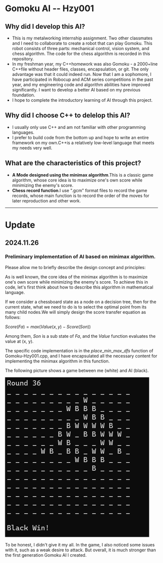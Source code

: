 # Gomoku AI -- Hzy001
## Why did I develop this AI?
+ This is my metalworking internship assignment. Two other classmates and I need to collaborate to create a robot that can play Gomoku. This robot consists of three parts: mechanical control, vision system, and chess algorithm. The code for the chess algorithm is recorded in this repository.
+ In my freshman year, my C++homework was also Gomoku - a 2000+line C++file without header files, classes, encapsulation, or git. The only advantage was that it could indeed run. Now that I am a sophomore, I have participated in Robocup and ACM series competitions in the past year, and my engineering code and algorithm abilities have improved significantly. I want to develop a better AI based on my previous foundation.
+ I hope to complete the introductory learning of AI through this project.

## Why did I choose C++ to delelop this AI?
+ I usually only use C++ and am not familiar with other programming languages.
+ I prefer to build code from the bottom up and hope to write an entire framework on my own.C++is a relatively low-level language that meets my needs very well.

## What are the characteristics of this project?
+ **A Mode designed using the minimax algorithm**.This is a classic game algorithm, whose core idea is to maximize one's own score while minimizing the enemy's score.
+ **Chess record function**.I use ".gcm" format files to record the game records, whose main function is to record the order of the moves for later reproduction and other work.

---
# Update
## 2024.11.26
### Preliminary implementation of AI based on minimax algorithm.

Please allow me to briefly describe the design concept and principles:

As is well known, the core idea of the minimax algorithm is to maximize one's own score while minimizing the enemy's score. To achieve this in code, let's first think about how to describe this algorithm in mathematical language.

If we consider a chessboard state as a node on a decision tree, then for the current state, what we need to do is to select the optimal point from its many child nodes.We will simply design the score transfer equation as follows:

$Score(Fa) = max(Value(x,y)-Score(Son))$

Among them, $Son$ is a sub state of $Fa$, and the $Value$ function evaluates the value at (x, y).

The specific code implementation is in the $place$\_$min$\_$max$_$dfs$ function of Gomoku-Hzy001.cpp, and I have encapsulated all the necessary content for implementing the minimax algorithm in this function.

The following picture shows a game between me (white) and AI (black).

![minimax_demo](https://github.com/carboxylBase/Gomoku_Hzy001/blob/main/src/png/minimax_demo.png)

To be honest, I didn't give it my all. In the game, I also noticed some issues with it, such as a weak desire to attack. But overall, it is much stronger than the first generation Gomoku AI I created.
